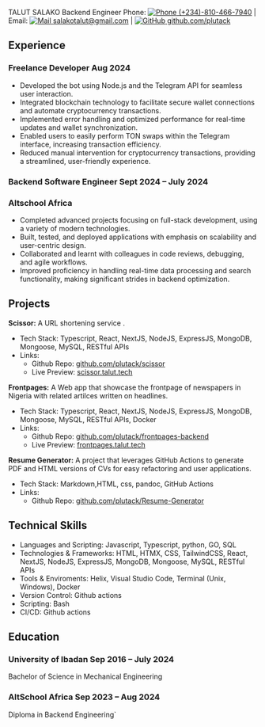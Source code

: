 <link rel="stylesheet"  href="./style.css">

<span class="intro">TALUT SALAKO</span>
<span class="intro">Backend Engineer</span>
<span class="basic-information">
  Phone: [![Phone](https://img.icons8.com/ios-glyphs/20/phone--v1.png) (+234)-810-466-7940](tel:+2348104667940)
  <span class="separator">|</span>
  Email: [![Mail](https://img.icons8.com/material-rounded/20/mail.png) salakotalut@gmail.com](mailto:salakotalut@gmail.com)
  <span class="separator">|</span>
  <a href="https://github.com/plutack" target="_blank">
    <img src="https://img.icons8.com/ios-glyphs/20/github.png" alt="GitHub" /> github.com/plutack
  </a>
</span>

## Experience

### Freelance Developer <span class="time">Aug 2024</span>

- Developed the bot using Node.js and the Telegram API for seamless user
  interaction.
- Integrated blockchain technology to facilitate secure wallet connections and
  automate cryptocurrency transactions.
- Implemented error handling and optimized performance for real-time updates and
  wallet synchronization.
- Enabled users to easily perform TON swaps within the Telegram interface,
  increasing transaction efficiency.
- Reduced manual intervention for cryptocurrency transactions, providing a
  streamlined, user-friendly experience.

### Backend Software Engineer <span class="time">Sept 2024 – July 2024</span>

### Altschool Africa

- Completed advanced projects focusing on full-stack development, using a
  variety of modern technologies.
- Built, tested, and deployed applications with emphasis on scalability and
  user-centric design.
- Collaborated and learnt with colleagues in code reviews, debugging, and agile
  workflows.
- Improved proficiency in handling real-time data processing and search
  functionality, making significant strides in backend optimization.

## Projects

**Scissor:** A URL shortening service .

- Tech Stack: Typescript, React, NextJS, NodeJS, ExpressJS, MongoDB, Mongoose,
  MySQL, RESTful APIs
- Links:
  - Github Repo:
    [github.com/plutack/scissor](https://github.com/plutack/scissor)
  - Live Preview: [scissor.talut.tech](https://scissor.talut.tech)

**Frontpages:** A Web app that showcase the frontpage of newspapers in Nigeria
with related artilces written on headlines.

- Tech Stack: Typescript, React, NextJS, NodeJS, ExpressJS, MongoDB, Mongoose,
  MySQL, RESTful APIs, Docker
- Links:
  - Github Repo:
    [github.com/plutack/frontpages-backend](https://github.com/plutack/frontpages-backend)
  - Live Preview: [frontpages.talut.tech](https://frontpages.talut.tech)

**Resume Generator:** A project that leverages GitHub Actions to generate PDF
and HTML versions of CVs for easy refactoring and user applications.

- Tech Stack: Markdown,HTML, css, pandoc, GitHub Actions
- Links:
  - Github Repo:
    [github.com/plutack/Resume-Generator](https://github.com/plutack/Resume-Generator)

<div class="page-break"></div>

## Technical Skills

- Languages and Scripting: Javascript, Typescript, python, GO, SQL
- Technologies & Frameworks: HTML, HTMX, CSS, TailwindCSS, React, NextJS,
  NodeJS, ExpressJS, MongoDB, Mongoose, MySQL, RESTful APIs
- Tools & Enviroments: Helix, Visual Studio Code, Terminal (Unix, Windows),
  Docker
- Version Control: Github actions
- Scripting: Bash
- CI/CD: Github actions

## Education

### University of Ibadan <span class="time">Sep 2016 – July 2024</span>

Bachelor of Science in Mechanical Engineering

### AltSchool Africa <span class="time">Sep 2023 – Aug 2024</span>

Diploma in Backend Engineering`

